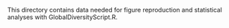 This directory contains data needed for figure reproduction and statistical analyses with GlobalDiversityScript.R.
